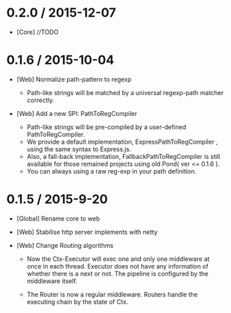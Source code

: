 
0.2.0 / 2015-12-07
==================

  * [Core] //TODO

0.1.6 / 2015-10-04
==================

  * [Web] Normalize path-pattern to regexp

      - Path-like strings will be matched by a universal regexp-path matcher correctly.

  * [Web] Add a new SPI: PathToRegCompiler

      - Path-like strings will be pre-compiled by a user-defined PathToRegCompiler.
      - We provide a default implementation, ExpressPathToRegCompiler , using the same syntax to Express.js.
      - Also, a fall-back implementation,  FallbackPathToRegCompiler is still available for those remained projects using old Pond( ver <= 0.1.6 ).
      - You can always using a raw reg-exp in your path definition.

0.1.5 / 2015-9-20
==================

  * [Global] Rename core to web
  * [Web] Stabilise http server implements with netty
  * [Web] Change Routing algorithms

      - Now the Ctx-Executor will exec one and only one middleware at once in each thread.
        Executor does not have any information of whether there is a next or not.
        The pipeline is configured by the middleware itself.

      - The Router is now a regular middleware.
        Routers handle the executing chain by the state of Ctx.

